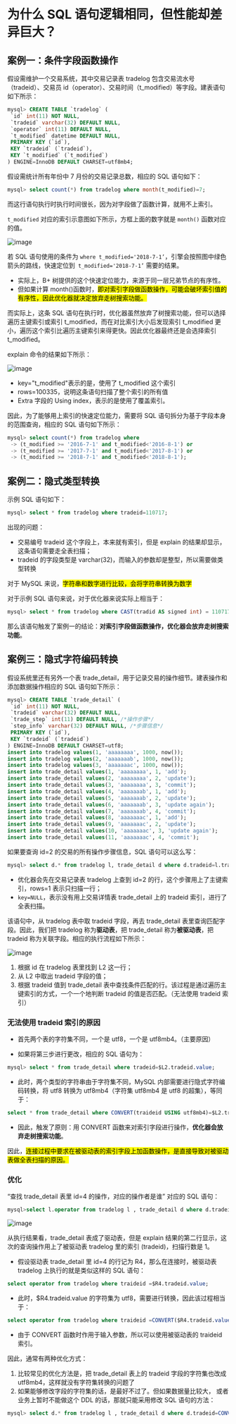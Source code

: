 # 为什么 SQL 语句逻辑相同，但性能却差异巨大？

## 案例一：条件字段函数操作

假设需维护一个交易系统，其中交易记录表 tradelog 包含交易流水号（tradeid）、交易员 id（operator）、交易时间（t_modified）等字段。建表语句如下所示：

```sql
mysql> CREATE TABLE `tradelog` (
 `id` int(11) NOT NULL,
 `tradeid` varchar(32) DEFAULT NULL,
 `operator` int(11) DEFAULT NULL,
 `t_modified` datetime DEFAULT NULL,
 PRIMARY KEY (`id`),
 KEY `tradeid` (`tradeid`),
 KEY `t_modified` (`t_modified`)
) ENGINE=InnoDB DEFAULT CHARSET=utf8mb4;
```

假设需统计所有年份中 7 月份的交易记录总数，相应的 SQL 语句如下：

```sql
mysql> select count(*) from tradelog where month(t_modified)=7;
```

而这行语句执行时执行时间很长，因为对字段做了函数计算，就用不上索引。

`t_modified` 对应的索引示意图如下所示，方框上面的数字就是 `month()` 函数对应的值。

![image](/pictures/mysql/chap17/1.png)

若 SQL 语句使用的条件为 `where t_modified='2018-7-1’`，引擎会按照图中绿色箭头的路线，快速定位到` t_modified='2018-7-1’` 需要的结果。

- 实际上，B+ 树提供的这个快速定位能力，来源于同一层兄弟节点的有序性。
- 但如果计算 month()函数时，<mark>即对索引字段做函数操作，可能会破坏索引值的有序性，因此优化器就决定放弃走树搜索功能。</mark>

而实际上，这条 SQL 语句在执行时，优化器虽然放弃了树搜索功能，但可以选择遍历主键索引或索引 t_modified，而在对比索引大小后发现索引 t_modified 更小，遍历这个索引比遍历主键索引来得更快。因此优化器最终还是会选择索引 t_modified。

explain 命令的结果如下所示：

![image](/pictures/mysql/chap17/2.png)

- key="t_modified"表示的是，使用了 t_modified 这个索引
- rows=100335，说明这条语句扫描了整个索引的所有值
- Extra 字段的 Using index，表示的是使用了覆盖索引。

因此，为了能够用上索引的快速定位能力，需要将 SQL 语句拆分为基于字段本身的范围查询，相应的 SQL 语句如下所示：

```sql
mysql> select count(*) from tradelog where
 -> (t_modified >= '2016-7-1' and t_modified<'2016-8-1') or
 -> (t_modified >= '2017-7-1' and t_modified<'2017-8-1') or
 -> (t_modified >= '2018-7-1' and t_modified<'2018-8-1');
```

## 案例二：隐式类型转换

示例 SQL 语句如下：

```sql
mysql> select * from tradelog where tradeid=110717;
```

出现的问题：

- 交易编号 tradeid 这个字段上，本来就有索引，但是 explain 的结果却显示，这条语句需要走全表扫描；
- tradeid 的字段类型是 varchar(32)，而输入的参数却是整型，所以需要做类型转换

对于 MySQL 来说，<mark>字符串和数字进行比较，会将字符串转换为数字</mark>

对于示例 SQL 语句来说，对于优化器来说实际上相当于：

```sql
mysql> select * from tradelog where CAST(tradid AS signed int) = 110717;
```

那么该语句触发了案例一的结论：**对索引字段做函数操作，优化器会放弃走树搜索功能**。

## 案例三：隐式字符编码转换

假设系统里还有另外一个表 trade_detail，用于记录交易的操作细节。建表操作和添加数据操作相应的 SQL 语句如下所示：

```sql
mysql> CREATE TABLE `trade_detail` (
 `id` int(11) NOT NULL,
 `tradeid` varchar(32) DEFAULT NULL,
 `trade_step` int(11) DEFAULT NULL, /*操作步骤*/
 `step_info` varchar(32) DEFAULT NULL, /*步骤信息*/
 PRIMARY KEY (`id`),
 KEY `tradeid` (`tradeid`)
) ENGINE=InnoDB DEFAULT CHARSET=utf8;
insert into tradelog values(1, 'aaaaaaaa', 1000, now());
insert into tradelog values(2, 'aaaaaaab', 1000, now());
insert into tradelog values(3, 'aaaaaaac', 1000, now());
insert into trade_detail values(1, 'aaaaaaaa', 1, 'add');
insert into trade_detail values(2, 'aaaaaaaa', 2, 'update');
insert into trade_detail values(3, 'aaaaaaaa', 3, 'commit');
insert into trade_detail values(4, 'aaaaaaab', 1, 'add');
insert into trade_detail values(5, 'aaaaaaab', 2, 'update');
insert into trade_detail values(6, 'aaaaaaab', 3, 'update again');
insert into trade_detail values(7, 'aaaaaaab', 4, 'commit');
insert into trade_detail values(8, 'aaaaaaac', 1, 'add');
insert into trade_detail values(9, 'aaaaaaac', 2, 'update');
insert into trade_detail values(10, 'aaaaaaac', 3, 'update again');
insert into trade_detail values(11, 'aaaaaaac', 4, 'commit');
```

如果要查询 id=2 的交易的所有操作步骤信息，SQL 语句可以这么写：

```sql
mysql> select d.* from tradelog l, trade_detail d where d.tradeid=l.tradeid and l.id=2; /*语句Q1*/
```

- 优化器会先在交易记录表 tradelog 上查到 id=2 的行，这个步骤用上了主键索引，rows=1 表示只扫描一行；
- `key=NULL`，表示没有用上交易详情表 trade_detail 上的 tradeid 索引，进行了全表扫描。

该语句中，从 tradelog 表中取 tradeid 字段，再去 trade_detail 表里查询匹配字段。因此，我们把 tradelog 称为**驱动表**，把 trade_detail 称为**被驱动表**，把 tradeid 称为关联字段。相应的执行流程如下所示：

![image](/pictures/mysql/chap17/3.png)

1. 根据 id 在 tradelog 表里找到 L2 这一行；
2. 从 L2 中取出 tradeid 字段的值；
3. 根据 tradeid 值到 trade_detail 表中查找条件匹配的行。该过程是通过遍历主键索引的方式，一个一个地判断 tradeid 的值是否匹配。（无法使用 tradeid 索引）

### 无法使用 tradeid 索引的原因

- 首先两个表的字符集不同，一个是 utf8，一个是 utf8mb4。（主要原因）

- 如果将第三步进行更改，相应的 SQL 语句为：

```sql
mysql> select * from trade_detail where tradeid=$L2.tradeid.value;
```

- 此时，两个类型的字符串由于字符集不同，MySQL 内部需要进行隐式字符编码转换，将 utf8 转换为 utf8mb4（字符集 utf8mb4 是 utf8 的超集），等同于：

```sql
select * from trade_detail where CONVERT(traideid USING utf8mb4)=$L2.tradeid.value;
```

- 因此，触发了原则：用 CONVERT 函数来对索引字段进行操作，**优化器会放弃走树搜索功能**。

因此，<mark>连接过程中要求在被驱动表的索引字段上加函数操作，是直接导致对被驱动表做全表扫描的原因。</mark>

### 优化

“查找 trade_detail 表里 id=4 的操作，对应的操作者是谁” 对应的 SQL 语句：

```sql
mysql>select l.operator from tradelog l , trade_detail d where d.tradeid=l.tradeid and d.id=4;
```

![image](/pictures/mysql/chap17/4.png)

从执行结果看，trade_detail 表成了驱动表，但是 explain 结果的第二行显示，这次的查询操作用上了被驱动表 tradelog 里的索引 (tradeid)，扫描行数是 1。

- 假设驱动表 trade_detail 里 id=4 的行记为 R4，那么在连接时，被驱动表 tradelog 上执行的就是类似这样的 SQL 语句：

```sql
select operator from tradelog where traideid =$R4.tradeid.value;
```

- 此时，$R4.tradeid.value 的字符集为 utf8，需要进行转换，因此该过程相当于：

```sql
select operator from tradelog where traideid =CONVERT($R4.tradeid.value USING utf8mb4);
```

- 由于 CONVERT 函数时作用于输入参数，所以可以使用被驱动表的 traideid 索引。

因此，通常有两种优化方式：

1. 比较常见的优化方法是，把 trade_detail 表上的 tradeid 字段的字符集也改成 utf8mb4，这样就没有字符集转换的问题了
2. 如果能够修改字段的字符集的话，是最好不过了。但如果数据量比较大， 或者业务上暂时不能做这个 DDL 的话，那就只能采用修改 SQL 语句的方法：

```sql
mysql> select d.* from tradelog l , trade_detail d where d.tradeid=CONVERT(l.tradeid USING utf8) and l.id=2;
```
